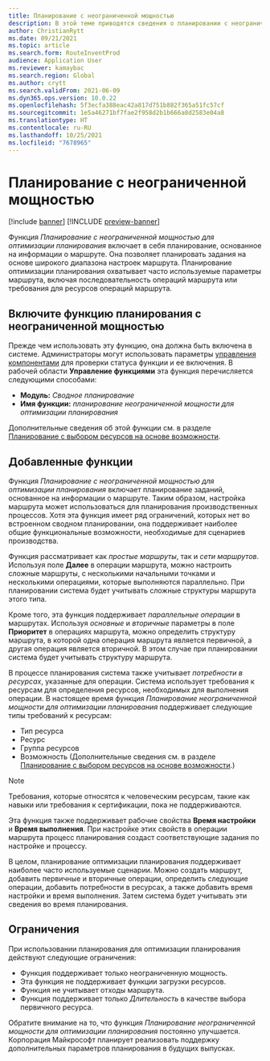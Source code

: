 ```yaml
---
title: Планирование с неограниченной мощностью
description: В этой теме приводятся сведения о планировании с неограниченной мощностью для оптимизации планирования. Здесь также описываются текущие ограничения функций.
author: ChristianRytt
ms.date: 09/21/2021
ms.topic: article
ms.search.form: RouteInventProd
audience: Application User
ms.reviewer: kamaybac
ms.search.region: Global
ms.author: crytt
ms.search.validFrom: 2021-06-09
ms.dyn365.ops.version: 10.0.22
ms.openlocfilehash: 5f3ecfa388eac42a817d751b882f365a51fc57cf
ms.sourcegitcommit: 1e5a46271bf7fae2f958d2b1b666a8d2583e04a8
ms.translationtype: HT
ms.contentlocale: ru-RU
ms.lasthandoff: 10/25/2021
ms.locfileid: "7678965"
---
```

# <a name="scheduling-with-infinite-capacity"></a>Планирование с неограниченной мощностью

[!include [banner](../../includes/banner.md)]
[!INCLUDE [preview-banner](../../includes/preview-banner.md)] <!--KFM: Until 1/14/2022 -->

Функция *Планирование с неограниченной мощностью для оптимизации планирования* включает в себя планирование, основанное на информации о маршруте. Она позволяет планировать задания на основе широкого диапазона настроек маршрута. Планирование оптимизации планирования охватывает часто используемые параметры маршрута, включая последовательность операций маршрута или требования для ресурсов операций маршрута.

## <a name="turn-on-the-infinite-capacity-scheduling-feature"></a>Включите функцию планирования с неограниченной мощностью

Прежде чем использовать эту функцию, она должна быть включена в системе. Администраторы могут использовать параметры [управления компонентами](../../../fin-ops-core/fin-ops/get-started/feature-management/feature-management-overview.md) для проверки статуса функции и ее включения. В рабочей области **Управление функциями** эта функция перечисляется следующими способами:

- **Модуль:** *Сводное планирование*
- **Имя функции:** *планирование неограниченной мощности для оптимизации планирования*

Дополнительные сведения об этой функции см. в разделе [Планирование с выбором ресурсов на основе возможности](capability-based-scheduling.md).

## <a name="added-functionality"></a>Добавленные функции

Функция *Планирование с неограниченной мощностью для оптимизации планирования* включает планирование заданий, основанное на информации о маршруте. Таким образом, настройка маршрута может использоваться для планирования производственных процессов. Хотя эта функция имеет ряд ограничений, которых нет во встроенном сводном планировании, она поддерживает наиболее общие функциональные возможности, необходимые для сценариев производства.

Функция рассматривает как *простые маршруты*, так и *сети маршрутов*. Используя поле **Далее** в операции маршрута, можно настроить сложные маршруты, с несколькими начальными точками и несколькими операциями, которые выполняются параллельно. При планировании система будет учитывать сложные структуры маршрута этого типа.

Кроме того, эта функция поддерживает *параллельные операции* в маршрутах. Используя *основные* и *вторичные* параметры в поле **Приоритет** в операциях маршрута, можно определить структуру маршрута, в которой одна операция маршрута является первичной, а другая операция является вторичной. В этом случае при планировании система будет учитывать структуру маршрута.

В процессе планирования система также учитывает *потребности в ресурсах*, указанные для операции. Система использует требования к ресурсам для определения ресурсов, необходимых для выполнения операции. В настоящее время функция *Планирование неограниченной мощности для оптимизации планирования* поддерживает следующие типы требований к ресурсам:

- Тип ресурса
- Ресурс
- Группа ресурсов
- Возможность (Дополнительные сведения см. в разделе [Планирование с выбором ресурсов на основе возможности](capability-based-scheduling.md).)

> [!NOTE]
> Требования, которые относятся к человеческим ресурсам, такие как навыки или требования к сертификации, пока не поддерживаются.

Эта функция также поддерживает рабочие свойства **Время настройки** и **Время выполнения**. При настройке этих свойств в операции маршрута процесс планирования создаст соответствующие задания по настройке и процессу.

В целом, планирование оптимизации планирования поддерживает наиболее часто используемые сценарии. Можно создать маршрут, добавить первичные и вторичные операции, определить следующие операции, добавить потребности в ресурсах, а также добавить время настройки и время выполнения. Затем система будет учитывать эти сведения во время планирования.

## <a name="limitations"></a>Ограничения

При использовании планирования для оптимизации планирования действуют следующие ограничения:

- Функция поддерживает только неограниченную мощность.
- Эта функция не поддерживает функции загрузки ресурсов.
- Функция не учитывает отходы маршрута.
- Функция поддерживает только *Длительность* в качестве выбора первичного ресурса.

Обратите внимание на то, что функция *Планирование неограниченной мощности для оптимизации планирования* постоянно улучшается. Корпорация Майкрософт планирует реализовать поддержку дополнительных параметров планирования в будущих выпусках.
